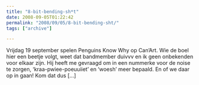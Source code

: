 ```yaml
---
title: "8-bit-bending-sh*t"
date: 2008-09-05T01:22:42
permalink: "2008/09/05/8-bit-bending-sht/"
tags: ["archive"]

---
```

Vrijdag 19 september spelen Penguins Know Why op Can’Art. Wie de boel hier een beetje volgt, weet dat bandmember duivvv en ik geen onbekenden voor elkaar zijn. Hij heeft me gevraagd om in een nummerke voor de noise te zorgen, ‘kraa-pwiee-poeuuiiet’ en ‘woesh’ meer bepaald. En of we daar op in gaan! Kom dat dus \[…\]
